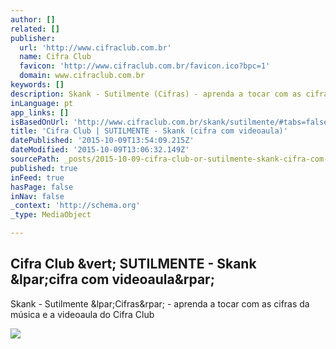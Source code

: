 ```yaml
---
author: []
related: []
publisher:
  url: 'http://www.cifraclub.com.br'
  name: Cifra Club
  favicon: 'http://www.cifraclub.com.br/favicon.ico?bpc=1'
  domain: www.cifraclub.com.br
keywords: []
description: Skank - Sutilmente (Cifras) - aprenda a tocar com as cifras da música e a videoaula do Cifra Club
inLanguage: pt
app_links: []
isBasedOnUrl: 'http://www.cifraclub.com.br/skank/sutilmente/#tabs=false&font=10'
title: 'Cifra Club | SUTILMENTE - Skank (cifra com videoaula)'
datePublished: '2015-10-09T13:54:09.215Z'
dateModified: '2015-10-09T13:06:32.149Z'
sourcePath: _posts/2015-10-09-cifra-club-or-sutilmente-skank-cifra-com-videoaula.md
published: true
inFeed: true
hasPage: false
inNav: false
_context: 'http://schema.org'
_type: MediaObject

---
```

<article style=""><h1>Cifra Club &amp;vert; SUTILMENTE - Skank &amp;lpar;cifra com videoaula&amp;rpar;</h1><p>Skank - Sutilmente &amp;lpar;Cifras&amp;rpar; - aprenda a tocar com as cifras da música e a videoaula do Cifra Club</p><img src="http://akamai.sscdn.co/uploadfile/letras/fotos/c/f/9/a/cf9a063bb9be814a77a491171cca236d.jpg" /></article>